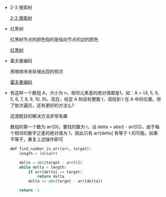 * 2-3 搜索树

	[2-3 搜索树](https://github.com/CyC2018/CS-Notes/blob/master/docs/notes/%E7%AE%97%E6%B3%95%20-%20%E7%AC%A6%E5%8F%B7%E8%A1%A8.md#2-3-%E6%9F%A5%E6%89%BE%E6%A0%91)

* 红黑树

	红黑树节点的颜色指的是指向节点的边的颜色

	[红黑树](https://github.com/CyC2018/CS-Notes/blob/master/docs/notes/%E7%AE%97%E6%B3%95%20-%20%E7%AC%A6%E5%8F%B7%E8%A1%A8.md#%E7%BA%A2%E9%BB%91%E6%A0%91)
	
* 霍夫曼编码

	用堆排序来存储出现的频次

	[霍夫曼编码](https://github.com/CyC2018/CS-Notes/blob/master/docs/notes/%E7%AE%97%E6%B3%95%20-%20%E5%85%B6%E5%AE%83.md)	

* 有这样一个数组 A，大小为 n，相邻元素差的绝对值都是1。如：A = {4, 5, 6, 5, 6, 7, 8, 9, 10, 9}。现在，给定 A 和目标整数 t，请找到 t 在 A 中的位置。除了依次遍历，还有更好的方法么?

    这道题目的解决方法非常有趣

    数组的第一个数为 arr[0]，要找的数为 t，设 delta = abs(t - arr[0])，由于每个相邻的数字之差的绝对值为 1，因此只有 arr[delta] 有等于 t 的可能，如果不等于，重复上述操作即可

    ```python
    def find_number_in_arr(arr, target):
        length = len(arr)

        delta = abs(target - arr[0])
        while delta < length:
            if arr[delta] == target:
                return delta
            delta += abs(target - arr[delta])       

        return -1 
    ```

